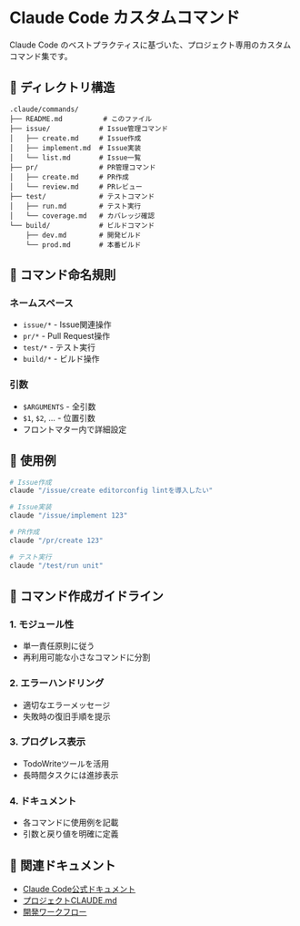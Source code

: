 # Claude Code カスタムコマンド

Claude Code のベストプラクティスに基づいた、プロジェクト専用のカスタムコマンド集です。

## 📁 ディレクトリ構造

```
.claude/commands/
├── README.md          # このファイル
├── issue/            # Issue管理コマンド
│   ├── create.md     # Issue作成
│   ├── implement.md  # Issue実装
│   └── list.md       # Issue一覧
├── pr/               # PR管理コマンド
│   ├── create.md     # PR作成
│   └── review.md     # PRレビュー
├── test/             # テストコマンド
│   ├── run.md        # テスト実行
│   └── coverage.md   # カバレッジ確認
└── build/            # ビルドコマンド
    ├── dev.md        # 開発ビルド
    └── prod.md       # 本番ビルド
```

## 🎯 コマンド命名規則

### ネームスペース

- `issue/*` - Issue関連操作
- `pr/*` - Pull Request操作
- `test/*` - テスト実行
- `build/*` - ビルド操作

### 引数

- `$ARGUMENTS` - 全引数
- `$1`, `$2`, ... - 位置引数
- フロントマター内で詳細設定

## 🚀 使用例

```bash
# Issue作成
claude "/issue/create editorconfig lintを導入したい"

# Issue実装
claude "/issue/implement 123"

# PR作成
claude "/pr/create 123"

# テスト実行
claude "/test/run unit"
```

## 📝 コマンド作成ガイドライン

### 1. モジュール性

- 単一責任原則に従う
- 再利用可能な小さなコマンドに分割

### 2. エラーハンドリング

- 適切なエラーメッセージ
- 失敗時の復旧手順を提示

### 3. プログレス表示

- TodoWriteツールを活用
- 長時間タスクには進捗表示

### 4. ドキュメント

- 各コマンドに使用例を記載
- 引数と戻り値を明確に定義

## 🔗 関連ドキュメント

- [Claude Code公式ドキュメント](https://docs.anthropic.com/en/docs/claude-code)
- [プロジェクトCLAUDE.md](../CLAUDE.md)
- [開発ワークフロー](../../docs/how-to/development/README.md)
